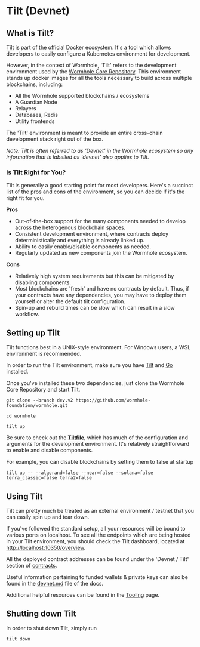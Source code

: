 # Tilt (Devnet)

## What is Tilt?

[Tilt](https://tilt.dev/) is part of the official Docker ecosystem. It's a tool which allows developers to easily configure a Kubernetes environment for development.

However, in the context of Wormhole, 'Tilt' refers to the development environment used by the [Wormhole Core Repository](https://github.com/wormhole-foundation/wormhole). This environment stands up docker images for all the tools necessary to build across multiple blockchains, including:

- All the Wormhole supported blockchains / ecosystems
- A Guardian Node
- Relayers
- Databases, Redis
- Utility frontends

The 'Tilt' environment is meant to provide an entire cross-chain development stack right out of the box.

_Note: Tilt is often referred to as 'Devnet' in the Wormhole ecosystem so any information that is labelled as 'devnet' also applies to Tilt._

### Is Tilt Right for You?

Tilt is generally a good starting point for most developers. Here's a succinct list of the pros and cons of the environment, so you can decide if it's the right fit for you.

**Pros**

- Out-of-the-box support for the many components needed to develop across the heterogenous blockchain spaces.
- Consistent development environment, where contracts deploy deterministically and everything is already linked up.
- Ability to easily enable/disable components as needed.
- Regularly updated as new components join the Wormhole ecosystem.

**Cons**

- Relatively high system requirements but this can be mitigated by disabling components.
- Most blockchains are 'fresh' and have no contracts by default. Thus, if your contracts have any dependencies, you may have to deploy them yourself or alter the default tilt configuration.
- Spin-up and rebuild times can be slow which can result in a slow workflow.

## Setting up Tilt

Tilt functions best in a UNIX-style environment. For Windows users, a WSL environment is recommended.

In order to run the Tilt environment, make sure you have [Tilt](https://docs.tilt.dev/install.html) and [Go](https://go.dev/doc/install) installed.

Once you've installed these two dependencies, just clone the Wormhole Core Repository and start Tilt.

```
git clone --branch dev.v2 https://github.com/wormhole-foundation/wormhole.git

cd wormhole

tilt up
```

Be sure to check out the [**Tiltfile**](https://github.com/wormhole-foundation/wormhole/blob/dev.v2/Tiltfile), which has much of the configuration and arguments for the development environment. It's relatively straightforward to enable and disable components. 

For example, you can disable blockchains by setting them to false at startup

```
tilt up -- --algorand=false --near=false --solana=false terra_classic=false terra2=false
```

## Using Tilt

Tilt can pretty much be treated as an external environment / testnet that you can easily spin up and tear down.

If you've followed the standard setup, all your resources will be bound to various ports on localhost. To see all the endpoints which are being hosted in your Tilt environment, you should check the Tilt dashboard, located at [http://localhost:10350/overview](http://localhost:10350/overview).

All the deployed contract addresses can be found under the 'Devnet / Tilt' section of [contracts](../../reference/contracts.md).

Useful information pertaining to funded wallets & private keys can also be found in the [devnet.md](https://github.com/wormhole-foundation/wormhole/blob/dev.v2/docs/devnet.md) file of the docs.

Additional helpful resources can be found in the [Tooling](./tooling.md) page.

## Shutting down Tilt

In order to shut down Tilt, simply run

```
tilt down
```
